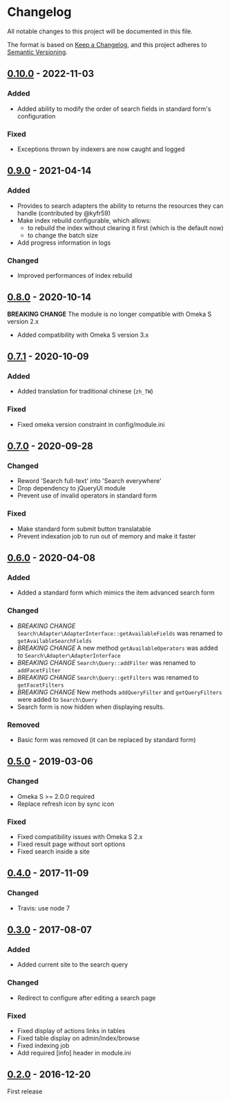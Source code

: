 # Changelog

All notable changes to this project will be documented in this file.

The format is based on [Keep a Changelog](https://keepachangelog.com/en/1.0.0/),
and this project adheres to [Semantic Versioning](https://semver.org/spec/v2.0.0.html).

## [0.10.0] - 2022-11-03

### Added

- Added ability to modify the order of search fields in standard form's
  configuration

### Fixed

- Exceptions thrown by indexers are now caught and logged

## [0.9.0] - 2021-04-14
### Added
- Provides to search adapters the ability to returns the resources they can
  handle (contributed by @kyfr59)
- Make index rebuild configurable, which allows:
  - to rebuild the index without clearing it first (which is the default now)
  - to change the batch size
- Add progress information in logs

### Changed
- Improved performances of index rebuild

## [0.8.0] - 2020-10-14

**BREAKING CHANGE** The module is no longer compatible with Omeka S version 2.x

- Added compatibility with Omeka S version 3.x

## [0.7.1] - 2020-10-09

### Added

- Added translation for traditional chinese (`zh_TW`)

### Fixed

- Fixed omeka version constraint in config/module.ini

## [0.7.0] - 2020-09-28

### Changed

- Reword 'Search full-text' into 'Search everywhere'
- Drop dependency to jQueryUI module
- Prevent use of invalid operators in standard form

### Fixed

- Make standard form submit button translatable
- Prevent indexation job to run out of memory and make it faster

## [0.6.0] - 2020-04-08

### Added

- Added a standard form which mimics the item advanced search form

### Changed

- *BREAKING CHANGE* `Search\Adapter\AdapterInterface::getAvailableFields` was
  renamed to `getAvailableSearchFields`
- *BREAKING CHANGE* A new method `getAvailableOperators` was added to
  `Search\Adapter\AdapterInterface`
- *BREAKING CHANGE* `Search\Query::addFilter` was renamed to `addFacetFilter`
- *BREAKING CHANGE* `Search\Query::getFilters` was renamed to `getFacetFilters`
- *BREAKING CHANGE* New methods `addQueryFilter` and `getQueryFilters` were
  added to `Search\Query`
- Search form is now hidden when displaying results.

### Removed

- Basic form was removed (it can be replaced by standard form)

## [0.5.0] - 2019-03-06

### Changed

- Omeka S >= 2.0.0 required
- Replace refresh icon by sync icon

### Fixed

- Fixed compatibility issues with Omeka S 2.x
- Fixed result page without sort options
- Fixed search inside a site


## [0.4.0] - 2017-11-09

### Changed

- Travis: use node 7


## [0.3.0] - 2017-08-07

### Added

- Added current site to the search query

### Changed

- Redirect to configure after editing a search page

### Fixed

- Fixed display of actions links in tables
- Fixed table display on admin/index/browse
- Fixed indexing job
- Add required [info] header in module.ini


## [0.2.0] - 2016-12-20

First release

[0.10.0]: https://github.com/biblibre/omeka-s-module-Search/compare/v0.9.0...v0.10.0
[0.9.0]: https://github.com/biblibre/omeka-s-module-Search/compare/v0.8.0...v0.9.0
[0.8.0]: https://github.com/biblibre/omeka-s-module-Search/compare/v0.7.1...v0.8.0
[0.7.1]: https://github.com/biblibre/omeka-s-module-Search/compare/v0.7.0...v0.7.1
[0.7.0]: https://github.com/biblibre/omeka-s-module-Search/compare/v0.6.0...v0.7.0
[0.6.0]: https://github.com/biblibre/omeka-s-module-Search/compare/v0.5.0...v0.6.0
[0.5.0]: https://github.com/biblibre/omeka-s-module-Search/compare/v0.4.0...v0.5.0
[0.4.0]: https://github.com/biblibre/omeka-s-module-Search/compare/v0.3.0...v0.4.0
[0.3.0]: https://github.com/biblibre/omeka-s-module-Search/compare/v0.2.0...v0.3.0
[0.2.0]: https://github.com/biblibre/omeka-s-module-Search/releases/tag/v0.2.0
